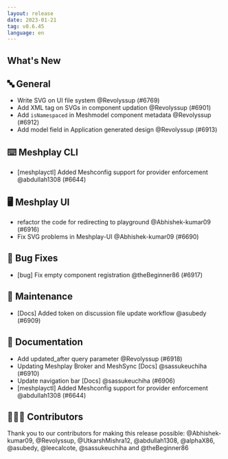 ```yaml
---
layout: release
date: 2023-01-21
tag: v0.6.45
language: en
---
```


## What's New
## 🔤 General
- Write SVG on UI file system @Revolyssup (#6769)
- Add XML tag on SVGs in component updation  @Revolyssup (#6901)
- Add `isNamespaced` in Meshmodel component metadata @Revolyssup (#6912)
- Add model field in Application generated design @Revolyssup (#6913)

## ⌨️ Meshplay CLI

- [meshplayctl] Added Meshconfig support for provider enforcement @abdullah1308 (#6644)

## 🖥 Meshplay UI

- refactor the code for redirecting to playground @Abhishek-kumar09 (#6916)
- Fix SVG problems in Meshplay-UI @Abhishek-kumar09 (#6690)

## 🐛 Bug Fixes

- [bug] Fix empty component registration @theBeginner86 (#6917)

## 🧰 Maintenance

- [Docs] Added token on discussion file update workflow @asubedy (#6909)

## 📖 Documentation

- Add updated_after query parameter @Revolyssup (#6918)
- Updating Meshplay Broker and MeshSync [Docs] @sassukeuchiha (#6910)
- Update navigation bar [Docs] @sassukeuchiha (#6906)
- [meshplayctl] Added Meshconfig support for provider enforcement @abdullah1308 (#6644)

## 👨🏽‍💻 Contributors

Thank you to our contributors for making this release possible:
@Abhishek-kumar09, @Revolyssup, @UtkarshMishra12, @abdullah1308, @alphaX86, @asubedy, @leecalcote, @sassukeuchiha and @theBeginner86
